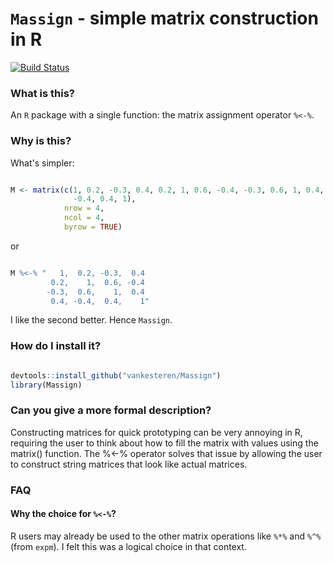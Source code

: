 # `Massign` - simple matrix construction in R

[![Build Status](https://travis-ci.org/vankesteren/Massign.svg?branch=master)](https://travis-ci.org/vankesteren/Massign)

### What is this?
An `R` package with a single function: the matrix assignment operator `%<-%`.

### Why is this?
What's simpler:

```R

M <- matrix(c(1, 0.2, -0.3, 0.4, 0.2, 1, 0.6, -0.4, -0.3, 0.6, 1, 0.4, 0.4,
              -0.4, 0.4, 1),
            nrow = 4,
            ncol = 4,
            byrow = TRUE)
```
or

```R

M %<-% "   1,  0.2, -0.3,  0.4
         0.2,    1,  0.6, -0.4
        -0.3,  0.6,    1,  0.4
         0.4, -0.4,  0.4,    1"
```

I like the second better. Hence `Massign`.

### How do I install it?
```R

devtools::install_github("vankesteren/Massign")
library(Massign)
```

### Can you give a more formal description?
Constructing matrices for quick prototyping can be very annoying in
R, requiring the user to think about how to fill the matrix with values using
the matrix() function. The %<-% operator solves that issue by allowing the user
to construct string matrices that look like actual matrices.

### FAQ
#### Why the choice for `%<-%`?
R users may already be used to the other matrix operations like `%*%` and `%^%`
(from `expm`). I felt this was a logical choice in that context.
